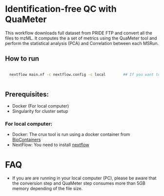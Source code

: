 Identification-free QC with QuaMeter 
========================

This workflow downloads full dataset from PRIDE FTP and convert all the files to
 mzML. It computes the a set of metrics using the QuaMeter tool and perform the statistical
 analysis (PCA) and Correlation between each MSRun.


## How to run 

```bash
   
  nextflow main.nf -c nextflow.config -c local        ## If you want to run locally 
  
```
## Prerequisites:

- Docker (For local computer)
- Singularity for cluster setup 

### For local computer: 

- Docker: The crux tool is run using a docker container from [BioContainers](http://biocontainers.pro)
- NextFlow: You need to install [nextflow](https://www.nextflow.io/)

FAQ
==========

- If you are are running in your local computer (PC), please be aware that the conversion step and 
QuaMeter step consumes more than 5GB memory depending of the file size. 

